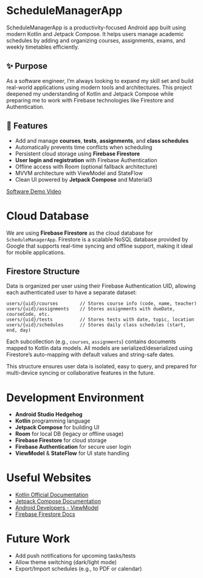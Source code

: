 # ScheduleManagerApp

ScheduleManagerApp is a productivity-focused Android app built using modern Kotlin and Jetpack Compose. It helps users manage academic schedules by adding and organizing courses, assignments, exams, and weekly timetables efficiently.

## ✨ Purpose
As a software engineer, I’m always looking to expand my skill set and build real-world applications using modern tools and architectures. This project deepened my understanding of Kotlin and Jetpack Compose while preparing me to work with Firebase technologies like Firestore and Authentication.

## 🧠 Features
- Add and manage **courses**, **tests**, **assignments**, and **class schedules**
- Automatically prevents time conflicts when scheduling
- Persistent cloud storage using **Firebase Firestore**
- **User login and registration** with Firebase Authentication
- Offline access with Room (optional fallback architecture)
- MVVM architecture with ViewModel and StateFlow
- Clean UI powered by **Jetpack Compose** and Material3

[Software Demo Video](https://youtu.be/at9BLzUtv1Q)

# Cloud Database

We are using **Firebase Firestore** as the cloud database for `ScheduleManagerApp`. Firestore is a scalable NoSQL database provided by Google that supports real-time syncing and offline support, making it ideal for mobile applications.

## Firestore Structure
Data is organized per user using their Firebase Authentication UID, allowing each authenticated user to have a separate dataset:

```
users/{uid}/courses        // Stores course info (code, name, teacher)
users/{uid}/assignments    // Stores assignments with dueDate, courseCode, etc.
users/{uid}/tests          // Stores tests with date, topic, location
users/{uid}/schedules      // Stores daily class schedules (start, end, day)
```

Each subcollection (e.g., `courses`, `assignments`) contains documents mapped to Kotlin data models. All models are serialized/deserialized using Firestore’s auto-mapping with default values and string-safe dates.

This structure ensures user data is isolated, easy to query, and prepared for multi-device syncing or collaborative features in the future.


# Development Environment
- **Android Studio Hedgehog**
- **Kotlin** programming language
- **Jetpack Compose** for building UI
- **Room** for local DB (legacy or offline usage)
- **Firebase Firestore** for cloud storage
- **Firebase Authentication** for secure user login
- **ViewModel** & **StateFlow** for UI state handling


# Useful Websites
* [Kotlin Official Documentation](https://kotlinlang.org/docs/home.html)
* [Jetpack Compose Documentation](https://developer.android.com/jetpack/compose/documentation)
* [Android Developers - ViewModel](https://developer.android.com/topic/libraries/architecture/viewmodel)
* [Firebase Firestore Docs](https://firebase.google.com/docs/firestore)


# Future Work
* Add push notifications for upcoming tasks/tests
* Allow theme switching (dark/light mode)
* Export/Import schedules (e.g., to PDF or calendar)
